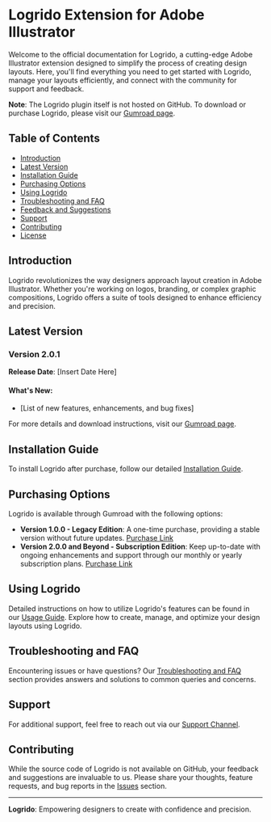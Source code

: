 # Logrido Extension for Adobe Illustrator

Welcome to the official documentation for Logrido, a cutting-edge Adobe Illustrator extension designed to simplify the process of creating design layouts. Here, you'll find everything you need to get started with Logrido, manage your layouts efficiently, and connect with the community for support and feedback.

**Note**: The Logrido plugin itself is not hosted on GitHub. To download or purchase Logrido, please visit our [Gumroad page](https://valuphic.gumroad.com/).

## Table of Contents
- [Introduction](#introduction)
- [Latest Version](#latest-version)
- [Installation Guide](#installation-guide)
- [Purchasing Options](#purchasing-options)
- [Using Logrido](#using-logrido)
- [Troubleshooting and FAQ](#troubleshooting-and-faq)
- [Feedback and Suggestions](#feedback-and-suggestions)
- [Support](#support)
- [Contributing](#contributing)
- [License](#license)


## Introduction
Logrido revolutionizes the way designers approach layout creation in Adobe Illustrator. Whether you're working on logos, branding, or complex graphic compositions, Logrido offers a suite of tools designed to enhance efficiency and precision.

## Latest Version

### Version 2.0.1
**Release Date**: [Insert Date Here]
#### What's New:
- [List of new features, enhancements, and bug fixes]

For more details and download instructions, visit our [Gumroad page](#link-to-gumroad-page).

## Installation Guide
To install Logrido after purchase, follow our detailed [Installation Guide](#link-to-installation-guide). 

## Purchasing Options
Logrido is available through Gumroad with the following options:
- **Version 1.0.0 - Legacy Edition**: A one-time purchase, providing a stable version without future updates. [Purchase Link](#)
- **Version 2.0.0 and Beyond - Subscription Edition**: Keep up-to-date with ongoing enhancements and support through our monthly or yearly subscription plans. [Purchase Link](#)

## Using Logrido
Detailed instructions on how to utilize Logrido's features can be found in our [Usage Guide](#link-to-usage-guide). Explore how to create, manage, and optimize your design layouts using Logrido.

## Troubleshooting and FAQ
Encountering issues or have questions? Our [Troubleshooting and FAQ](#link-to-faq) section provides answers and solutions to common queries and concerns.

## Support
For additional support, feel free to reach out via our [Support Channel](#link-to-support-channel).

## Contributing
While the source code of Logrido is not available on GitHub, your feedback and suggestions are invaluable to us. Please share your thoughts, feature requests, and bug reports in the [Issues](#link-to-github-issues) section.

---

**Logrido**: Empowering designers to create with confidence and precision.
